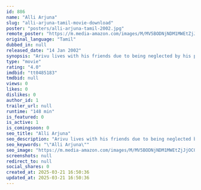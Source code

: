```yaml
---
id: 886
name: "Alli Arjuna"
slug: "alli-arjuna-tamil-movie-download"
poster: "posters/alli-arjuna-tamil-2002.jpg"
remote_poster: "https://m.media-amazon.com/images/M/MV5BODNjNDM1MWEtZjJjOC00M2E5LThlM2ItOGVmZTgwNzZlOTY0XkEyXkFqcGdeQXVyOTk3NTc2MzE@._V1_SX300.jpg"
original_language: "Tamil"
dubbed_in: null
released_date: "14 Jan 2002"
synopsis: "Arivu lives with his friends due to being neglected by his parents. Soon, Savitri enters his life after he offers to help her when her groom disappears."
type: "movie"
rating: "4.0"
imdbid: "tt0485183"
tmdbid: null
views: 0
likes: 0
dislikes: 0
author_id: 1
trailer_url: null
runtime: "148 min"
is_featured: 0
is_active: 1
is_comingsoon: 0
seo_title: "Alli Arjuna"
seo_description: "Arivu lives with his friends due to being neglected by his parents. Soon, Savitri enters his life after he offers to help her when her groom disappears."
seo_keywords: "\"Alli Arjuna\""
seo_image: "https://m.media-amazon.com/images/M/MV5BODNjNDM1MWEtZjJjOC00M2E5LThlM2ItOGVmZTgwNzZlOTY0XkEyXkFqcGdeQXVyOTk3NTc2MzE@._V1_SX300.jpg"
screenshots: null
redirect_to: null
social_shares: 0
created_at: 2025-03-21 16:50:36
updated_at: 2025-03-21 16:50:36
---
```


